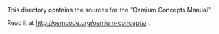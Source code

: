 
This directory contains the sources for the "Osmium Concepts Manual".

Read it at http://osmcode.org/osmium-concepts/ .

